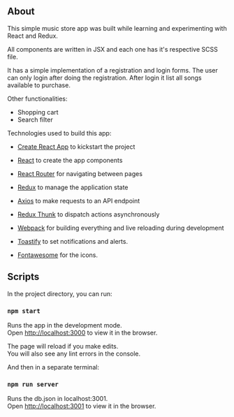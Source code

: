 

## About

This simple music store app was built while learning and experimenting with React and Redux. 

All components are written in JSX and each one has it's respective SCSS file.

It has a simple implementation of a registration and login forms. The user can only login after doing the registration. 
After login it list all songs available to purchase. 

Other functionalities:
- Shopping cart
- Search filter

Technologies used to build this app:
* [Create React App](https://github.com/facebookincubator/create-react-app) to kickstart the project
* [React](https://github.com/facebook/react) to create the app components
* [React Router](https://github.com/reactjs/react-router) for navigating between pages
* [Redux](https://github.com/reactjs/redux) to manage the application state
* [Axios](https://github.com/axios/axios) to make requests to an API endpoint
* [Redux Thunk](https://github.com/gaearon/redux-thunk) to dispatch actions asynchronously
* [Webpack](https://webpack.github.io/) for building everything and live reloading during development

* [Toastify](https://github.com/fkhadra/react-toastify) to set notifications and alerts.
* [Fontawesome](https://github.com/FortAwesome/Font-Awesome/releases/tag/6.4.0) for the icons.

## Scripts

In the project directory, you can run:

### `npm start`

Runs the app in the development mode.<br>
Open [http://localhost:3000](http://localhost:3000) to view it in the browser.

The page will reload if you make edits.<br>
You will also see any lint errors in the console.

And then in a separate terminal:

### `npm run server`

Runs the db.json in localhost:3001.<br>
Open [http://localhost:3001](http://localhost:3001) to view it in the browser.

